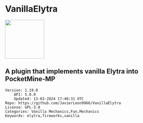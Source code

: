 # VanillaElytra
<img src="https://raw.githubusercontent.com/JavierLeon9966/VanillaElytra/dc32ac2a064f259127a69054a5095bfd3e3e1d1e/icon.png" width="128" height="128" />

## A plugin that implements vanilla Elytra into PocketMine-MP
```properties
Version: 1.19.0
    API: 5.0.0
    Updated: 13-03-2024 17:40:31 UTC
Repo: https://github.com/JavierLeon9966/VanillaElytra
License: GPL-3.0
Categories: Vanilla Mechanics,Fun,Mechanics
Keywords: elytra,fireworks,vanilla
```